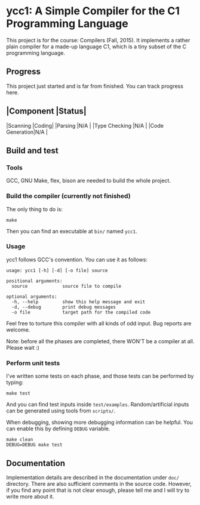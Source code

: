 ycc1: A Simple Compiler for the C1 Programming Language
=====

This project is for the course: Compilers (Fall, 2015). It implements
a rather plain compiler for a made-up language C1, which is a tiny
subset of the C programming language.

## Progress

This project just started and is far from finished. You can track
progress here.

|Component      |Status|
------------------------
|Scanning       |Coding|
|Parsing        |N/A   |
|Type Checking  |N/A   |
|Code Generation|N/A   |

## Build and test

### Tools

GCC, GNU Make, flex, bison are needed to build the whole project.

### Build the compiler (currently not finished)

The only thing to do is:

    make

Then you can find an executable at `bin/` named `ycc1`.

### Usage

ycc1 follows GCC's convention. You can use it as follows:

```
usage: ycc1 [-h] [-d] [-o file] source

positional arguments:
  source             source file to compile

optional arguments:
  -h, --help         show this help message and exit
  -d, --debug        print debug messages
  -o file            target path for the compiled code
```

Feel free to torture this compiler with all kinds of odd input. Bug
reports are welcome.

Note: before all the phases are completed, there WON'T be a compiler
at all. Please wait :)

### Perform unit tests

I've written some tests on each phase, and those tests can be
performed by typing:

    make test

And you can find test inputs inside `test/examples`. Random/artificial
inputs can be generated using tools from `scripts/`.

When debugging, showing more debugging information can be helpful. You
can enable this by defining `DEBUG` variable.

    make clean
    DEBUG=DEBUG make test

## Documentation

Implementation details are described in the documentation under `doc/`
directory. There are also sufficient comments in the source
code. However, if you find any point that is not clear enough, please
tell me and I will try to write more about it.
